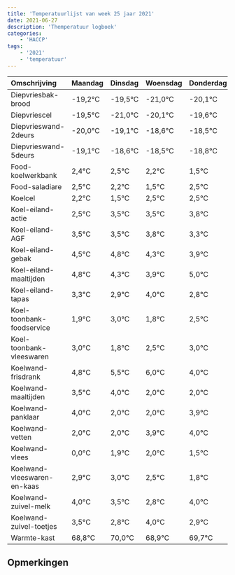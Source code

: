 ```yaml
---
title: 'Temperatuurlijst van week 25 jaar 2021'
date: 2021-06-27
description: 'Themperatuur logboek'
categories:
    - 'HACCP'
tags:
    - '2021'
    - 'temperatuur'
---
```

|Omschrijving|Maandag|Dinsdag|Woensdag|Donderdag|Vrijdag|Zaterdag|Zondag|
|:---|:---|:---|:---|:---|:---|:---|:---|
|Diepvriesbak-brood|-19,2°C|-19,5°C|-21,0°C|-20,1°C|-19,6°C|-19,5°C|-19,8°C|
|Diepvriescel|-19,5°C|-21,0°C|-20,1°C|-19,6°C|-19,5°C|-19,8°C|-20,5°C|
|Diepvrieswand-2deurs|-20,0°C|-19,1°C|-18,6°C|-18,5°C|-18,8°C|-19,5°C|-18,5°C|
|Diepvrieswand-5deurs|-19,1°C|-18,6°C|-18,5°C|-18,8°C|-19,5°C|-18,5°C|-18,5°C|
|Food-koelwerkbank|2,4°C|2,5°C|2,2°C|1,5°C|2,5°C|2,5°C|2,8°C|
|Food-saladiare|2,5°C|2,2°C|1,5°C|2,5°C|2,5°C|2,8°C|2,3°C|
|Koelcel|2,2°C|1,5°C|2,5°C|2,5°C|2,8°C|2,3°C|1,9°C|
|Koel-eiland-actie|2,5°C|3,5°C|3,5°C|3,8°C|3,3°C|2,9°C|4,0°C|
|Koel-eiland-AGF|3,5°C|3,5°C|3,8°C|3,3°C|2,9°C|4,0°C|2,8°C|
|Koel-eiland-gebak|4,5°C|4,8°C|4,3°C|3,9°C|5,0°C|3,8°C|4,5°C|
|Koel-eiland-maaltijden|4,8°C|4,3°C|3,9°C|5,0°C|3,8°C|4,5°C|5,0°C|
|Koel-eiland-tapas|3,3°C|2,9°C|4,0°C|2,8°C|3,5°C|4,0°C|2,0°C|
|Koel-toonbank-foodservice|1,9°C|3,0°C|1,8°C|2,5°C|3,0°C|1,0°C|1,0°C|
|Koel-toonbank-vleeswaren|3,0°C|1,8°C|2,5°C|3,0°C|1,0°C|1,0°C|2,9°C|
|Koelwand-frisdrank|4,8°C|5,5°C|6,0°C|4,0°C|4,0°C|5,9°C|6,0°C|
|Koelwand-maaltijden|3,5°C|4,0°C|2,0°C|2,0°C|3,9°C|4,0°C|3,5°C|
|Koelwand-panklaar|4,0°C|2,0°C|2,0°C|3,9°C|4,0°C|3,5°C|2,8°C|
|Koelwand-vetten|2,0°C|2,0°C|3,9°C|4,0°C|3,5°C|2,8°C|4,0°C|
|Koelwand-vlees|0,0°C|1,9°C|2,0°C|1,5°C|0,8°C|2,0°C|0,9°C|
|Koelwand-vleeswaren-en-kaas|2,9°C|3,0°C|2,5°C|1,8°C|3,0°C|1,9°C|2,7°C|
|Koelwand-zuivel-melk|4,0°C|3,5°C|2,8°C|4,0°C|2,9°C|3,7°C|3,3°C|
|Koelwand-zuivel-toetjes|3,5°C|2,8°C|4,0°C|2,9°C|3,7°C|3,3°C|3,8°C|
|Warmte-kast|68,8°C|70,0°C|68,9°C|69,7°C|69,3°C|69,8°C|68,0°C|

## Opmerkingen


